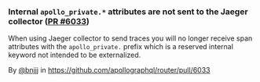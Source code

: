 ### Internal `apollo_private.*` attributes are not sent to the Jaeger collector ([PR #6033](https://github.com/apollographql/router/pull/6033))

When using Jaeger collector to send traces you will no longer receive span attributes with the `apollo_private.` prefix which is a reserved internal keyword not intended to be externalized.

By [@bnjjj](https://github.com/bnjjj) in https://github.com/apollographql/router/pull/6033